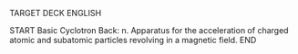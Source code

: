 TARGET DECK
ENGLISH

START
Basic
Cyclotron
Back: n. Apparatus for the acceleration of charged atomic and subatomic particles revolving in a magnetic field.
END
